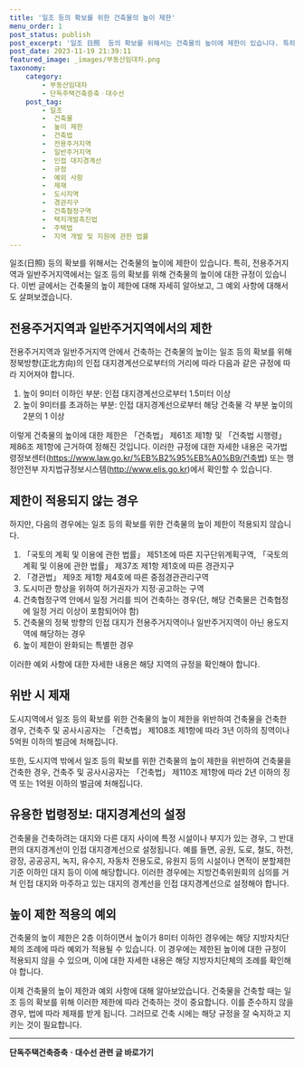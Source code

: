 ```yaml
---
title: '일조 등의 확보를 위한 건축물의 높이 제한'
menu_order: 1
post_status: publish
post_excerpt: '일조 日照  등의 확보를 위해서는 건축물의 높이에 제한이 있습니다. 특히, 전용주거지역과 일반주거지역에서는 일조 등의 확보를 위해 건축물의 높이에 대한 규정이 있습니다. 이번 글에서는 건축물의 높이 제한에 대해 자세히 알아보고, 그 예외 사항에 대해서도 살펴보겠습니다.'
post_date: 2023-11-19 21:39:11
featured_image: _images/부동산임대차.png
taxonomy:
    category:
        - 부동산임대차
        - 단독주택건축증축ㆍ대수선
    post_tag:
        - 일조
        -  건축물
        -  높이 제한
        -  건축법
        -  전용주거지역
        -  일반주거지역
        -  인접 대지경계선
        -  규정
        -  예외 사항
        -  제재
        -  도시지역
        -  경관지구
        -  건축협정구역
        -  택지개발촉진법
        -  주택법
        -  지역 개발 및 지원에 관한 법률
---
```



일조(日照) 등의 확보를 위해서는 건축물의 높이에 제한이 있습니다. 특히, 전용주거지역과 일반주거지역에서는 일조 등의 확보를 위해 건축물의 높이에 대한 규정이 있습니다. 이번 글에서는 건축물의 높이 제한에 대해 자세히 알아보고, 그 예외 사항에 대해서도 살펴보겠습니다. 

## 전용주거지역과 일반주거지역에서의 제한 

전용주거지역과 일반주거지역 안에서 건축하는 건축물의 높이는 일조 등의 확보를 위해 정북방향(正北方向)의 인접 대지경계선으로부터의 거리에 따라 다음과 같은 규정에 따라 지어져야 합니다.

1. 높이 9미터 이하인 부분: 인접 대지경계선으로부터 1.5미터 이상
2. 높이 9미터를 초과하는 부분: 인접 대지경계선으로부터 해당 건축물 각 부분 높이의 2분의 1 이상

이렇게 건축물의 높이에 대한 제한은 「건축법」 제61조 제1항 및 「건축법 시행령」 제86조 제1항에 근거하여 정해진 것입니다. 이러한 규정에 대한 자세한 내용은 국가법령정보센터(https://www.law.go.kr/%EB%B2%95%EB%A0%B9/건축법) 또는 행정안전부 자치법규정보시스템(http://www.elis.go.kr)에서 확인할 수 있습니다.

## 제한이 적용되지 않는 경우

하지만, 다음의 경우에는 일조 등의 확보를 위한 건축물의 높이 제한이 적용되지 않습니다. 

1. 「국토의 계획 및 이용에 관한 법률」 제51조에 따른 지구단위계획구역, 「국토의 계획 및 이용에 관한 법률」 제37조 제1항 제1호에 따른 경관지구
2. 「경관법」 제9조 제1항 제4호에 따른 중점경관관리구역
3. 도시미관 향상을 위하여 허가권자가 지정·공고하는 구역
4. 건축협정구역 안에서 일정 거리를 띄어 건축하는 경우(단, 해당 건축물은 건축협정에 일정 거리 이상이 포함되어야 함)
5. 건축물의 정북 방향의 인접 대지가 전용주거지역이나 일반주거지역이 아닌 용도지역에 해당하는 경우
6. 높이 제한이 완화되는 특별한 경우

이러한 예외 사항에 대한 자세한 내용은 해당 지역의 규정을 확인해야 합니다.

## 위반 시 제재

도시지역에서 일조 등의 확보를 위한 건축물의 높이 제한을 위반하여 건축물을 건축한 경우, 건축주 및 공사시공자는 「건축법」 제108조 제1항에 따라 3년 이하의 징역이나 5억원 이하의 벌금에 처해집니다. 

또한, 도시지역 밖에서 일조 등의 확보를 위한 건축물의 높이 제한을 위반하여 건축물을 건축한 경우, 건축주 및 공사시공자는 「건축법」 제110조 제1항에 따라 2년 이하의 징역 또는 1억원 이하의 벌금에 처해집니다.

## 유용한 법령정보: 대지경계선의 설정

건축물을 건축하려는 대지와 다른 대지 사이에 특정 시설이나 부지가 있는 경우, 그 반대편의 대지경계선이 인접 대지경계선으로 설정됩니다. 예를 들면, 공원, 도로, 철도, 하천, 광장, 공공공지, 녹지, 유수지, 자동차 전용도로, 유원지 등의 시설이나 면적이 분할제한 기준 이하인 대지 등이 이에 해당합니다. 이러한 경우에는 지방건축위원회의 심의를 거쳐 인접 대지와 마주하고 있는 대지의 경계선을 인접 대지경계선으로 설정해야 합니다.

## 높이 제한 적용의 예외

건축물의 높이 제한은 2층 이하이면서 높이가 8미터 이하인 경우에는 해당 지방자치단체의 조례에 따라 예외가 적용될 수 있습니다. 이 경우에는 제한된 높이에 대한 규정이 적용되지 않을 수 있으며, 이에 대한 자세한 내용은 해당 지방자치단체의 조례를 확인해야 합니다.

이제 건축물의 높이 제한과 예외 사항에 대해 알아보았습니다. 건축물을 건축할 때는 일조 등의 확보를 위해 이러한 제한에 따라 건축하는 것이 중요합니다. 이를 준수하지 않을 경우, 법에 따라 제재를 받게 됩니다. 그러므로 건축 시에는 해당 규정을 잘 숙지하고 지키는 것이 필요합니다.


<!-- wp:separator -->
<hr class="wp-block-separator has-alpha-channel-opacity"/>
<!-- /wp:separator -->

<!-- wp:group {"backgroundColor":"base","layout":{"type":"constrained"}} -->
<div class="wp-block-group has-base-background-color has-background"><!-- wp:paragraph {"align":"center","fontSize":"medium"} -->
<p class="has-text-align-center has-large-font-size"><strong>단독주택건축증축ㆍ대수선 관련 글 바로가기</strong></p>
<!-- /wp:paragraph -->


<!-- wp:latest-posts
{"categories":[{"id":22770,"count":19,"description":"","link":"https://uknowlaw.com/category/%eb%8b%a8%eb%8f%85%ec%a3%bc%ed%83%9d%ea%b1%b4%ec%b6%95%ec%a6%9d%ec%b6%95%e3%86%8d%eb%8c%80%ec%88%98%ec%84%a0/","name":"단독주택건축증축ㆍ대수선","slug":"단독주택건축증축ㆍ대수선","taxonomy":"category","parent":0,"meta":[],"_links":{"self":[{"href":"https://uknowlaw.com/wp-json/wp/v2/categories/22770"}],"collection":[{"href":"https://uknowlaw.com/wp-json/wp/v2/categories"}],"about":[{"href":"https://uknowlaw.com/wp-json/wp/v2/taxonomies/category"}],"wp:post_type":[{"href":"https://uknowlaw.com/wp-json/wp/v2/posts?categories=22770"}],"curies":[{"name":"wp","href":"https://api.w.org/{rel}","templated":true}]}}],"postsToShow":100,"excerptLength":28,"postLayout":"grid","columns":2,"featuredImageAlign":"left","featuredImageSizeSlug":"large","fontSize":"small"} /--></div>
<!-- /wp:group -->